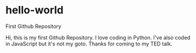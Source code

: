 # hello-world
First Github Repository

Hi, this is my first Github Repository. I love coding in Python. I've also coded in JavaScript but it's not my goto.
Thanks for coming to my TED talk.
